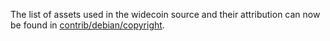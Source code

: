 The list of assets used in the widecoin source and their attribution can now be found in [contrib/debian/copyright](../contrib/debian/copyright).
